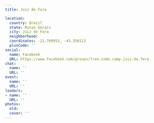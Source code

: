 ```yaml
---
title: Juiz de Fora

location:
  country: Brazil
  state: Minas Gerais
  city: Juiz de Fora
  neighborhood: 
  coordinates: -21.760953, -43.350113
  plusCode: ''
social:
  name: Facebook
  URL: https://www.facebook.com/groups/free.code.camp.juiz.de.fora
chat:
  name: ''
  URL: ''
event:
  name: ''
  URL: ''
leaders:
- name: ''
  URL: ''
photos:
  old: 
  cover: ''
---
```


